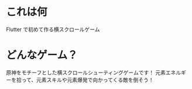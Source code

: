 # これは何
Flutter で初めて作る横スクロールゲーム

# どんなゲーム？
原神をモチーフとした横スクロールシューティングゲームです！
元素エネルギーを拾って、元素スキルや元素爆発で向かってくる敵を倒そう！